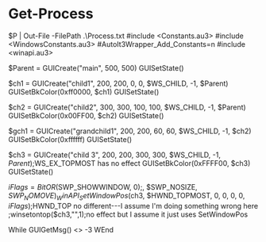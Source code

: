 # Get-Process
$P | Out-File -FilePath .\Process.txt
#include <Constants.au3>
  #include <WindowsConstants.au3>
  #AutoIt3Wrapper_Add_Constants=n
  #include <winapi.au3>
  
  $Parent = GUICreate("main", 500, 500)
  GUISetState()
  
  $ch1 = GUICreate("child1", 200, 200, 0, 0, $WS_CHILD, -1, $Parent)
  GUISetBkColor(0xff0000, $ch1)
  GUISetState()
  
  $ch2 = GUICreate("child2", 300, 300, 100, 100, $WS_CHILD, -1, $Parent)
  GUISetBkColor(0x00FF00, $ch2)
  GUISetState()
  
  $gch1 = GUICreate("grandchild1", 200, 200, 60, 60, $WS_CHILD, -1, $ch2)
  GUISetBkColor(0xffffff)
  GUISetState()
  
  $ch3 = GUICreate("child 3", 200, 200, 300, 300, $WS_CHILD, -1, $Parent);$WS_EX_TOPMOST has no effect
  GUISetBkColor(0xFFFF00, $ch3)
  GUISetState()
  
  $iFlags = BitOR($SWP_SHOWWINDOW, 0);, $SWP_NOSIZE, $SWP_NOMOVE)
  _WinAPI_SetWindowPos($ch3, $HWND_TOPMOST, 0, 0, 0, 0, $iFlags);$HWND_TOP no different---I assume I'm doing something wrong here
;winsetontop($ch3,"",1);no effect but I assume it just uses SetWindowPos
  
  While GUIGetMsg() <> -3
  WEnd
